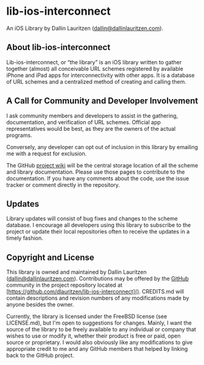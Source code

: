 # lib-ios-interconnect

An iOS Library by Dallin Lauritzen (<dallin@dallinlauritzen.com>).

## About lib-ios-interconnect

Lib-ios-interconnect, or “the library” is an iOS library written to gather together (almost) all conceivable URL schemes registered by available iPhone and iPad apps for interconnectivity with other apps. It is a database of URL schemes and a centralized method of creating and calling them.

## A Call for Community and Developer Involvement

I ask community members and developers to assist in the gathering, documentation, and verification of URL schemes. Official app representatives would be best, as they are the owners of the actual programs.

Conversely, any developer can opt out of inclusion in this library by emailing me with a request for exclusion.

The GitHub [project wiki](https://github.com/dlauritzen/lib-ios-interconnect/wiki) will be the central storage location of all the scheme and library documentation. Please use those pages to contribute to the documentation. If you have any comments about the code, use the issue tracker or comment directly in the repository.

## Updates

Library updates will consist of bug fixes and changes to the scheme database. I encourage all developers using this library to subscribe to the project or update their local repositories often to receive the updates in a timely fashion.

## Copyright and License

This library is owned and maintained by Dallin Lauritzen (<dallin@dallinlauritzen.com>). Contributions may be offered by the [GitHub](https://github.com) community in the project repository located at [https://github.com/dlauritzen/lib-ios-interconnect](). CREDITS.md will contain descriptions and revision numbers of any modifications made by anyone besides the owner.

Currently, the library is licensed under the FreeBSD license (see LICENSE.md), but I'm open to suggestions for changes. Mainly, I want the source of the library to be freely available to any individual or company that wishes to use or modify it, whether their product is free or paid, open source or proprietary. I would also obviously like any modifications to give appropriate credit to me and any GitHub members that helped by linking back to the GitHub project.
